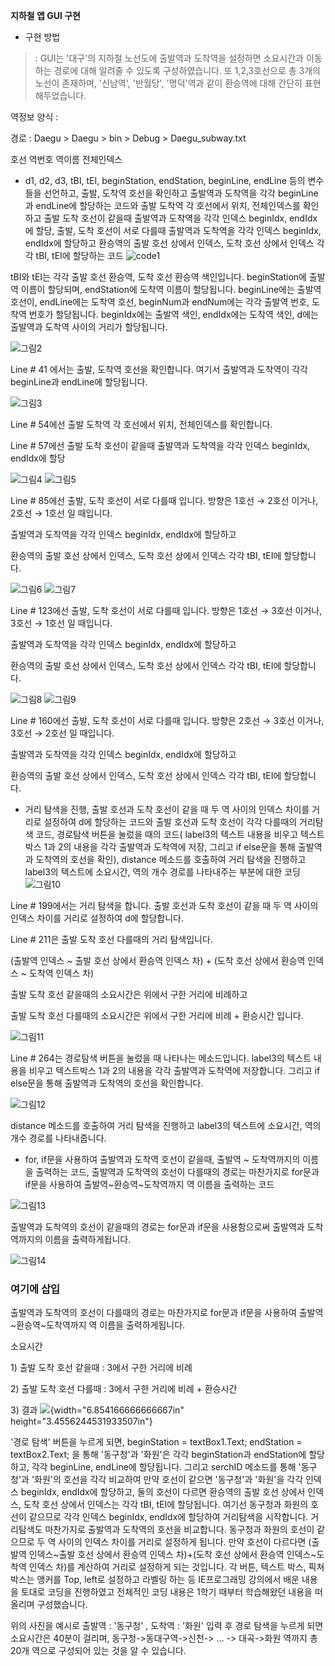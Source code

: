 **지하철 앱 GUI 구현**

-   구현 방법

> : GUI는 '대구'의 지하철 노선도에 출발역과 도착역을 설정하면 소요시간과
> 이동하는 경로에 대해 알려줄 수 있도록 구성하였습니다. 또 1,2,3호선으로
> 총 3개의 노선이 존재하며, '신남역', '반월당', '명덕'역과 같이 환승역에
> 대해 간단히 표현해두었습니다.

역정보 양식 :

경로 : Daegu \> Daegu \> bin \> Debug \> Daegu_subway.txt

호선 역번호 역이름 전체인덱스

-   d1, d2, d3, tBI, tEI, beginStation, endStation, beginLine, endLine
    등의 변수들을 선언하고, 출발, 도착역 호선을 확인하고 출발역과
    도착역을 각각 beginLine과 endLine에 할당하는 코드와 출발 도착역 각
    호선에서 위치, 전체인덱스를 확인하고 출발 도착 호선이 같을때
    출발역과 도착역을 각각 인덱스 beginIdx, endIdx에 할당, 출발, 도착
    호선이 서로 다를때 출발역과 도착역을 각각 인덱스 beginIdx, endIdx에
    할당하고 환승역의 출발 호선 상에서 인덱스, 도착 호선 상에서 인덱스
    각각 tBI, tEI에 할당하는 코드
![code1](https://user-images.githubusercontent.com/86938974/156709769-6ba3a755-0a26-4ae8-84bb-a5cd6161c0fc.png)


tBI와 tEI는 각각 출발 호선 환승역, 도착 호선 환승역 색인입니다.
beginStation에 출발역 이름이 할당되며, endStation에 도착역 이름이
할당됩니다. beginLine에는 출발역 호선이, endLine에는 도착역 호선,
beginNum과 endNum에는 각각 출발역 번호, 도착역 번호가 할당됩니다.
beginIdx에는 출발역 색인, endIdx에는 도착역 색인, d에는 출발역과 도착역
사이의 거리가 할당됩니다.

![그림2](https://user-images.githubusercontent.com/86938974/156710004-98271482-8a20-4a18-a782-40fde4096060.png)


Line \# 41 에서는 출발, 도착역 호선을 확인합니다. 여기서 출발역과
도착역이 각각 beginLine과 endLine에 할당됩니다.

![그림3](https://user-images.githubusercontent.com/86938974/156710102-06f222e9-d71c-4767-8c33-9dfa3451cbba.png)

Line \# 54에선 출발 도착역 각 호선에서 위치, 전체인덱스를 확인합니다.

Line \# 57에선 출발 도착 호선이 같을때 출발역과 도착역을 각각 인덱스
beginIdx, endIdx에 할당

![그림4](https://user-images.githubusercontent.com/86938974/156710275-44a8e45c-f53c-4f41-b6d8-2c428bc0179e.png)
![그림5](https://user-images.githubusercontent.com/86938974/156710397-b3ee7255-9b7e-417a-b710-8bccbcebb2fc.png)

Line \# 85에선 출발, 도착 호선이 서로 다를때 입니다. 방향은 1호선 →
2호선 이거나, 2호선 → 1호선 일 때입니다.

출발역과 도착역을 각각 인덱스 beginIdx, endIdx에 할당하고

환승역의 출발 호선 상에서 인덱스, 도착 호선 상에서 인덱스 각각 tBI,
tEI에 할당합니다.

![그림6](https://user-images.githubusercontent.com/86938974/156710467-f9527e47-51f4-4ef8-8e0b-a018a1f8df6d.png)
![그림7](https://user-images.githubusercontent.com/86938974/156710604-4f95f4f2-eb36-4612-a0d7-1fd24d952cb8.png)

Line \# 123에선 출발, 도착 호선이 서로 다를때 입니다. 방향은 1호선 →
3호선 이거나, 3호선 → 1호선 일 때입니다.

출발역과 도착역을 각각 인덱스 beginIdx, endIdx에 할당하고

환승역의 출발 호선 상에서 인덱스, 도착 호선 상에서 인덱스 각각 tBI,
tEI에 할당합니다.

![그림8](https://user-images.githubusercontent.com/86938974/156710690-e4b609f4-37ae-424d-9dc2-bbb5f65c5f28.png)
![그림9](https://user-images.githubusercontent.com/86938974/156710753-bc85e516-f449-4924-a438-f15ce667051b.png)

Line \# 160에선 출발, 도착 호선이 서로 다를때 입니다. 방향은 2호선 →
3호선 이거나, 3호선 → 2호선 일 때입니다.

출발역과 도착역을 각각 인덱스 beginIdx, endIdx에 할당하고

환승역의 출발 호선 상에서 인덱스, 도착 호선 상에서 인덱스 각각 tBI,
tEI에 할당합니다.

-   거리 탐색을 진행, 출발 호선과 도착 호선이 같을 때 두 역 사이의
    인덱스 차이를 거리로 설정하여 d에 할당하는 코드와 출발 호선과 도착
    호선이 각각 다를때의 거리탐색 코드, 경로탐색 버튼을 눌렀을 때의
    코드( label3의 텍스트 내용을 비우고 텍스트박스 1과 2의 내용을 각각
    출발역과 도착역에 저장, 그리고 if else문을 통해 출발역과 도착역의
    호선을 확인), distance 메소드를 호출하여 거리 탐색을 진행하고
    label3의 텍스트에 소요시간, 역의 개수 경로를 나타내주는 부분에 대한
    코딩 
![그림10](https://user-images.githubusercontent.com/86938974/156710841-fc2f07be-eeb2-498a-b3df-1b8852d59890.png)

Line \# 199에서는 거리 탐색을 합니다. 출발 호선과 도착 호선이 같을 때 두
역 사이의 인덱스 차이를 거리로 설정하여 d에 할당합니다.

Line \# 211은 출발 도착 호선 다를때의 거리 탐색입니다.

(출발역 인덱스 \~ 출발 호선 상에서 환승역 인덱스 차) + (도착 호선 상에서
환승역 인덱스 \~ 도착역 인덱스 차)

출발 도착 호선 같을때의 소요시간은 위에서 구한 거리에 비례하고

출발 도착 호선 다를때의 소요시간은 위에서 구한 거리에 비례 + 환승시간
입니다.

![그림11](https://user-images.githubusercontent.com/86938974/156710972-b5603781-da90-4221-9155-d8a9ccbeea80.png)

Line \# 264는 경로탐색 버튼을 눌렀을 때 나타나는 메소드입니다. label3의
텍스트 내용을 비우고 텍스트박스 1과 2의 내용을 각각 출발역과 도착역에
저장합니다. 그리고 if else문을 통해 출발역과 도착역의 호선을 확인합니다.

![그림12](https://user-images.githubusercontent.com/86938974/156711056-faa5736c-8625-4a95-af90-6ea25f12c672.png)

distance 메소드를 호출하여 거리 탐색을 진행하고 label3의 텍스트에
소요시간, 역의 개수 경로를 나타내줍니다.

-   for, if문을 사용하여 출발역과 도착역 호선이 같을때, 출발역 \~
    도착역까지의 이름을 출력하는 코드, 출발역과 도착역의 호선이 다를때의
    경로는 마찬가지로 for문과 if문을 사용하여 출발역\~환승역\~도착역까지
    역 이름을 출력하는 코드

![그림13](https://user-images.githubusercontent.com/86938974/156711163-90556332-a3e1-425d-9bf8-ae63a2114dd7.png)

출발역과 도착역의 호선이 같을때의 경로는 for문과 if문을 사용함으로써
출발역과 도착역까지의 이름을
출력하게됩니다.

![그림14](https://user-images.githubusercontent.com/86938974/156711241-f203e52f-fd8a-4bcc-835b-5e1c2028cb36.png)
### 여기에 삽입

출발역과 도착역의 호선이 다를때의 경로는 마찬가지로 for문과 if문을
사용하여 출발역\~환승역\~도착역까지 역 이름을 출력하게됩니다.

소요시간

1\) 출발 도착 호선 같을때 : 3에서 구한 거리에 비례

2\) 출발 도착 호선 다를때 : 3에서 구한 거리에 비례 + 환승시간

3\) 결과 ![](media/image16.png){width="6.854166666666667in"
height="3.4556244531933507in"}

'경로 탐색' 버튼을 누르게 되면, beginStation = textBox1.Text; endStation
= textBox2.Text; 을 통해 '동구청'과 '화원'은 각각 beginStation과
endStation에 할당하고, 각각 beginLine, endLine에 할당됩니다. 그리고
serchID 메소드를 통해 '동구청'과 '화원'의 호선을 각각 비교하여 만약
호선이 같으면 '동구청'과 '화원'을 각각 인덱스 beginIdx, endIdx에
할당하고, 둘의 호선이 다르면 환승역의 출발 호선 상에서 인덱스, 도착 호선
상에서 인덱스는 각각 tBI, tEI에 할당됩니다. 여기선 동구청과 화원의
호선이 같으므로 각각 인덱스 beginIdx, endIdx에 할당하여 거리탐색을
시작합니다. 거리탐색도 마찬가지로 출발역과 도착역의 호선을 비교합니다.
동구청과 화원의 호선이 같으므로 두 역 사이의 인덱스 차이를 거리로
설정하게 됩니다. 만약 호선이 다르다면 (출발역 인덱스\~출발 호선 상에서
환승역 인덱스 차)+(도착 호선 상에서 환승역 인덱스\~도착역 인덱스 차)를
계산하여 거리로 설정하게 되는 것입니다. 각 버튼, 텍스트 박스, 픽쳐박스는
앵커를 Top, left로 설정하고 라벨링 하는 등 IE프로그래밍 강의에서 배운
내용을 토대로 코딩을 진행하였고 전체적인 코딩 내용은 1학기 때부터
학습해왔던 내용을 떠올리며 구성했습니다.

위의 사진을 예시로 출발역 : '동구청' , 도착역 : '화원' 입력 후 경로
탐색을 누르게 되면 소요시간은 40분이 걸리며, 동구청-\>동대구역-\>신천-\>
... -\> 대곡-\>화원 역까지 총 20개 역으로 구성되어 있는 것을 알 수
있습니다.
